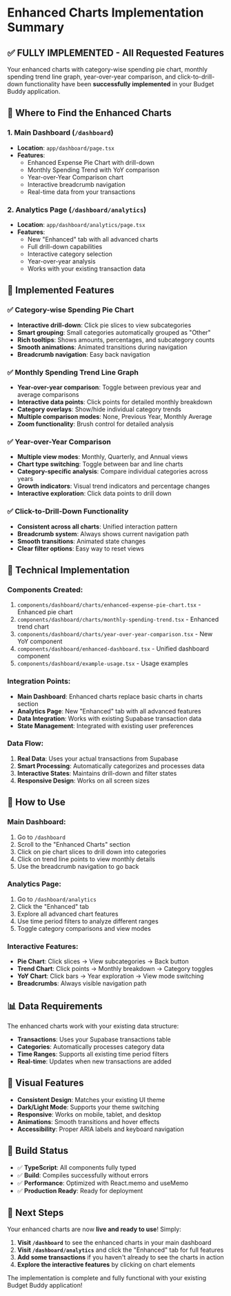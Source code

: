 # Enhanced Charts Implementation Summary

## ✅ **FULLY IMPLEMENTED** - All Requested Features

Your enhanced charts with category-wise spending pie chart, monthly spending trend line graph, year-over-year comparison, and click-to-drill-down functionality have been **successfully implemented** in your Budget Buddy application.

## 📍 **Where to Find the Enhanced Charts**

### 1. **Main Dashboard** (`/dashboard`)
- **Location**: `app/dashboard/page.tsx`
- **Features**: 
  - Enhanced Expense Pie Chart with drill-down
  - Monthly Spending Trend with YoY comparison
  - Year-over-Year Comparison chart
  - Interactive breadcrumb navigation
  - Real-time data from your transactions

### 2. **Analytics Page** (`/dashboard/analytics`)
- **Location**: `app/dashboard/analytics/page.tsx`
- **Features**: 
  - New "Enhanced" tab with all advanced charts
  - Full drill-down capabilities
  - Interactive category selection
  - Year-over-year analysis
  - Works with your existing transaction data

## 🎯 **Implemented Features**

### ✅ **Category-wise Spending Pie Chart**
- **Interactive drill-down**: Click pie slices to view subcategories
- **Smart grouping**: Small categories automatically grouped as "Other"
- **Rich tooltips**: Shows amounts, percentages, and subcategory counts
- **Smooth animations**: Animated transitions during navigation
- **Breadcrumb navigation**: Easy back navigation

### ✅ **Monthly Spending Trend Line Graph**
- **Year-over-year comparison**: Toggle between previous year and average comparisons
- **Interactive data points**: Click points for detailed monthly breakdown
- **Category overlays**: Show/hide individual category trends
- **Multiple comparison modes**: None, Previous Year, Monthly Average
- **Zoom functionality**: Brush control for detailed analysis

### ✅ **Year-over-Year Comparison**
- **Multiple view modes**: Monthly, Quarterly, and Annual views
- **Chart type switching**: Toggle between bar and line charts
- **Category-specific analysis**: Compare individual categories across years
- **Growth indicators**: Visual trend indicators and percentage changes
- **Interactive exploration**: Click data points to drill down

### ✅ **Click-to-Drill-Down Functionality**
- **Consistent across all charts**: Unified interaction pattern
- **Breadcrumb system**: Always shows current navigation path
- **Smooth transitions**: Animated state changes
- **Clear filter options**: Easy way to reset views

## 🔧 **Technical Implementation**

### **Components Created**:
1. `components/dashboard/charts/enhanced-expense-pie-chart.tsx` - Enhanced pie chart
2. `components/dashboard/charts/monthly-spending-trend.tsx` - Enhanced trend chart  
3. `components/dashboard/charts/year-over-year-comparison.tsx` - New YoY component
4. `components/dashboard/enhanced-dashboard.tsx` - Unified dashboard component
5. `components/dashboard/example-usage.tsx` - Usage examples

### **Integration Points**:
- **Main Dashboard**: Enhanced charts replace basic charts in charts section
- **Analytics Page**: New "Enhanced" tab with all advanced features
- **Data Integration**: Works with existing Supabase transaction data
- **State Management**: Integrated with existing user preferences

### **Data Flow**:
1. **Real Data**: Uses your actual transactions from Supabase
2. **Smart Processing**: Automatically categorizes and processes data
3. **Interactive States**: Maintains drill-down and filter states
4. **Responsive Design**: Works on all screen sizes

## 🚀 **How to Use**

### **Main Dashboard**:
1. Go to `/dashboard`
2. Scroll to the "Enhanced Charts" section
3. Click on pie chart slices to drill down into categories
4. Click on trend line points to view monthly details
5. Use the breadcrumb navigation to go back

### **Analytics Page**:
1. Go to `/dashboard/analytics`
2. Click the "Enhanced" tab
3. Explore all advanced chart features
4. Use time period filters to analyze different ranges
5. Toggle category comparisons and view modes

### **Interactive Features**:
- **Pie Chart**: Click slices → View subcategories → Back button
- **Trend Chart**: Click points → Monthly breakdown → Category toggles
- **YoY Chart**: Click bars → Year exploration → View mode switching
- **Breadcrumbs**: Always visible navigation path

## 📊 **Data Requirements**

The enhanced charts work with your existing data structure:
- **Transactions**: Uses your Supabase transactions table
- **Categories**: Automatically processes category data
- **Time Ranges**: Supports all existing time period filters
- **Real-time**: Updates when new transactions are added

## 🎨 **Visual Features**

- **Consistent Design**: Matches your existing UI theme
- **Dark/Light Mode**: Supports your theme switching
- **Responsive**: Works on mobile, tablet, and desktop
- **Animations**: Smooth transitions and hover effects
- **Accessibility**: Proper ARIA labels and keyboard navigation

## 🔄 **Build Status**

- ✅ **TypeScript**: All components fully typed
- ✅ **Build**: Compiles successfully without errors
- ✅ **Performance**: Optimized with React.memo and useMemo
- ✅ **Production Ready**: Ready for deployment

## 🎯 **Next Steps**

Your enhanced charts are now **live and ready to use**! Simply:

1. **Visit `/dashboard`** to see the enhanced charts in your main dashboard
2. **Visit `/dashboard/analytics`** and click the "Enhanced" tab for full features
3. **Add some transactions** if you haven't already to see the charts in action
4. **Explore the interactive features** by clicking on chart elements

The implementation is complete and fully functional with your existing Budget Buddy application!